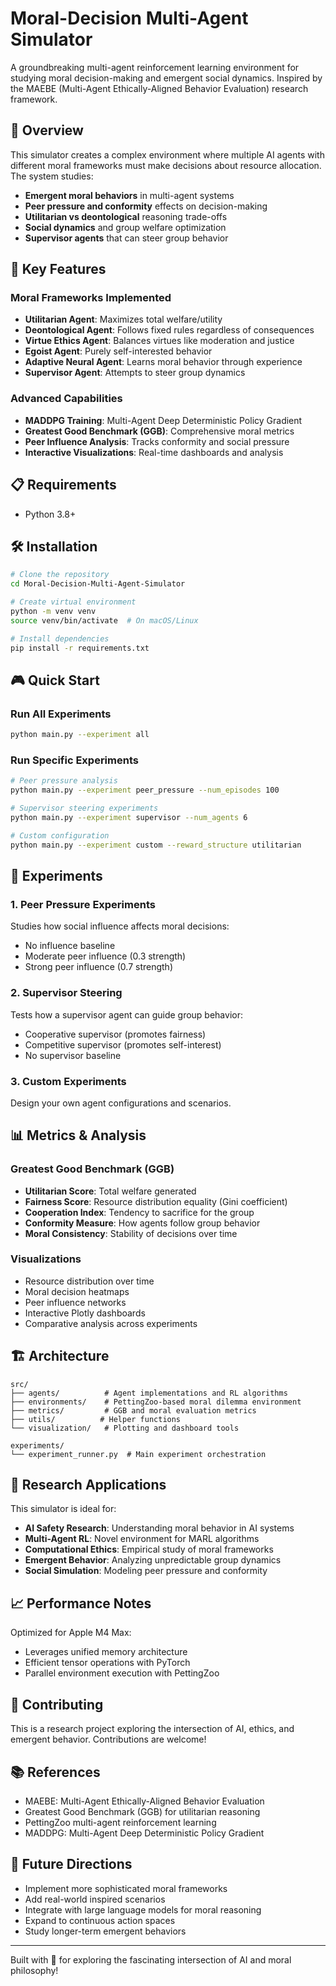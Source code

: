 # Moral-Decision Multi-Agent Simulator

A groundbreaking multi-agent reinforcement learning environment for studying moral decision-making and emergent social dynamics. Inspired by the MAEBE (Multi-Agent Ethically-Aligned Behavior Evaluation) research framework.

## 🌟 Overview

This simulator creates a complex environment where multiple AI agents with different moral frameworks must make decisions about resource allocation. The system studies:

- **Emergent moral behaviors** in multi-agent systems
- **Peer pressure and conformity** effects on decision-making
- **Utilitarian vs deontological** reasoning trade-offs
- **Social dynamics** and group welfare optimization
- **Supervisor agents** that can steer group behavior

## 🚀 Key Features

### Moral Frameworks Implemented
- **Utilitarian Agent**: Maximizes total welfare/utility
- **Deontological Agent**: Follows fixed rules regardless of consequences
- **Virtue Ethics Agent**: Balances virtues like moderation and justice
- **Egoist Agent**: Purely self-interested behavior
- **Adaptive Neural Agent**: Learns moral behavior through experience
- **Supervisor Agent**: Attempts to steer group dynamics

### Advanced Capabilities
- **MADDPG Training**: Multi-Agent Deep Deterministic Policy Gradient
- **Greatest Good Benchmark (GGB)**: Comprehensive moral metrics
- **Peer Influence Analysis**: Tracks conformity and social pressure
- **Interactive Visualizations**: Real-time dashboards and analysis

## 📋 Requirements
- Python 3.8+


## 🛠️ Installation

```bash
# Clone the repository
cd Moral-Decision-Multi-Agent-Simulator

# Create virtual environment
python -m venv venv
source venv/bin/activate  # On macOS/Linux

# Install dependencies
pip install -r requirements.txt
```

## 🎮 Quick Start

### Run All Experiments
```bash
python main.py --experiment all
```

### Run Specific Experiments
```bash
# Peer pressure analysis
python main.py --experiment peer_pressure --num_episodes 100

# Supervisor steering experiments
python main.py --experiment supervisor --num_agents 6

# Custom configuration
python main.py --experiment custom --reward_structure utilitarian
```

## 🧪 Experiments

### 1. Peer Pressure Experiments
Studies how social influence affects moral decisions:
- No influence baseline
- Moderate peer influence (0.3 strength)
- Strong peer influence (0.7 strength)

### 2. Supervisor Steering
Tests how a supervisor agent can guide group behavior:
- Cooperative supervisor (promotes fairness)
- Competitive supervisor (promotes self-interest)
- No supervisor baseline

### 3. Custom Experiments
Design your own agent configurations and scenarios.

## 📊 Metrics & Analysis

### Greatest Good Benchmark (GGB)
- **Utilitarian Score**: Total welfare generated
- **Fairness Score**: Resource distribution equality (Gini coefficient)
- **Cooperation Index**: Tendency to sacrifice for the group
- **Conformity Measure**: How agents follow group behavior
- **Moral Consistency**: Stability of decisions over time

### Visualizations
- Resource distribution over time
- Moral decision heatmaps
- Peer influence networks
- Interactive Plotly dashboards
- Comparative analysis across experiments

## 🏗️ Architecture

```
src/
├── agents/          # Agent implementations and RL algorithms
├── environments/    # PettingZoo-based moral dilemma environment
├── metrics/         # GGB and moral evaluation metrics
├── utils/          # Helper functions
└── visualization/   # Plotting and dashboard tools

experiments/
└── experiment_runner.py  # Main experiment orchestration
```

## 🔬 Research Applications

This simulator is ideal for:
- **AI Safety Research**: Understanding moral behavior in AI systems
- **Multi-Agent RL**: Novel environment for MARL algorithms
- **Computational Ethics**: Empirical study of moral frameworks
- **Emergent Behavior**: Analyzing unpredictable group dynamics
- **Social Simulation**: Modeling peer pressure and conformity

## 📈 Performance Notes

Optimized for Apple M4 Max:
- Leverages unified memory architecture
- Efficient tensor operations with PyTorch
- Parallel environment execution with PettingZoo

## 🤝 Contributing

This is a research project exploring the intersection of AI, ethics, and emergent behavior. Contributions are welcome!

## 📚 References

- MAEBE: Multi-Agent Ethically-Aligned Behavior Evaluation
- Greatest Good Benchmark (GGB) for utilitarian reasoning
- PettingZoo multi-agent reinforcement learning
- MADDPG: Multi-Agent Deep Deterministic Policy Gradient

## 🎯 Future Directions

- Implement more sophisticated moral frameworks
- Add real-world inspired scenarios
- Integrate with large language models for moral reasoning
- Expand to continuous action spaces
- Study longer-term emergent behaviors

---

Built with 💫 for exploring the fascinating intersection of AI and moral philosophy!
